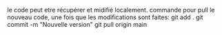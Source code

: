 le code peut etre récupérer et midifié localement.
commande pour pull le nouveau code, une fois que les modifications sont faites: 
git add .
git commit -m "Nouvelle version"
git pull origin main
